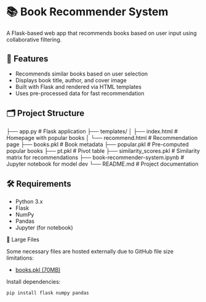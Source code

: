 # 📚 Book Recommender System

A Flask-based web app that recommends books based on user input using collaborative filtering.

## 🚀 Features

- Recommends similar books based on user selection
- Displays book title, author, and cover image
- Built with Flask and rendered via HTML templates
- Uses pre-processed data for fast recommendation

## 🗂 Project Structure

├── app.py # Flask application
├── templates/
│ ├── index.html # Homepage with popular books
│ └── recommend.html # Recommendation page
├── books.pkl # Book metadata
├── popular.pkl # Pre-computed popular books
├── pt.pkl # Pivot table
├── similarity_scores.pkl # Similarity matrix for recommendations
├── book-recommender-system.ipynb # Jupyter notebook for model dev
└── README.md # Project documentation


## 🛠 Requirements

- Python 3.x
- Flask
- NumPy
- Pandas
- Jupyter (for notebook)

📁 Large Files

Some necessary files are hosted externally due to GitHub file size limitations:

- [books.pkl (70MB)](https://drive.google.com/file/d/16nuuFdnTyfNYZpWT10X96hkAQCk8uwcu/view?usp=sharing)


Install dependencies:
```bash
pip install flask numpy pandas
